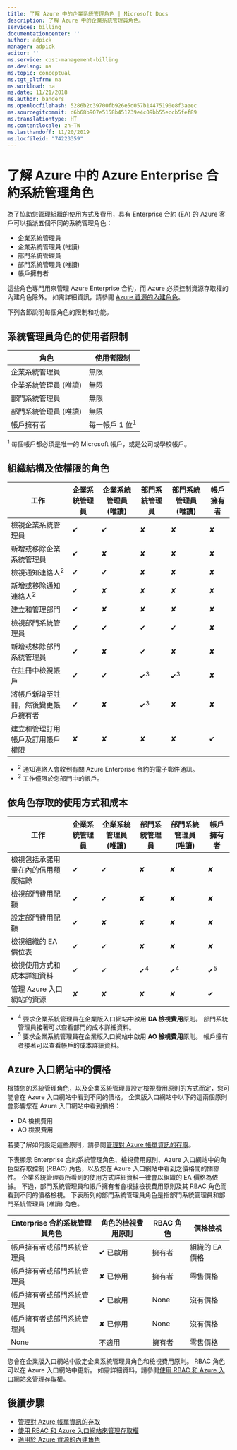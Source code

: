 ```yaml
---
title: 了解 Azure 中的企業系統管理角色 | Microsoft Docs
description: 了解 Azure 中的企業系統管理員角色。
services: billing
documentationcenter: ''
author: adpick
manager: adpick
editor: ''
ms.service: cost-management-billing
ms.devlang: na
ms.topic: conceptual
ms.tgt_pltfrm: na
ms.workload: na
ms.date: 11/21/2018
ms.author: banders
ms.openlocfilehash: 5286b2c39700fb926e5d057b14475190e8f3aeec
ms.sourcegitcommit: d6b68b907e5158b451239e4c09bb55eccb5fef89
ms.translationtype: HT
ms.contentlocale: zh-TW
ms.lasthandoff: 11/20/2019
ms.locfileid: "74223359"
---
```

# <a name="understand-azure-enterprise-agreement-administrative-roles-in-azure"></a>了解 Azure 中的 Azure Enterprise 合約系統管理角色

為了協助您管理組織的使用方式及費用，具有 Enterprise 合約 (EA) 的 Azure 客戶可以指派五個不同的系統管理角色：

- 企業系統管理員
- 企業系統管理員 (唯讀)
- 部門系統管理員
- 部門系統管理員 (唯讀)
- 帳戶擁有者
 
這些角色專門用來管理 Azure Enterprise 合約，而 Azure 必須控制資源存取權的內建角色除外。 如需詳細資訊，請參閱 [Azure 資源的內建角色](../role-based-access-control/built-in-roles.md)。

下列各節說明每個角色的限制和功能。

## <a name="user-limit-for-admin-roles"></a>系統管理員角色的使用者限制

|角色| 使用者限制|
|---|---|
|企業系統管理員|無限|
|企業系統管理員 (唯讀)|無限|
|部門系統管理員|無限|
|部門系統管理員 (唯讀)|無限|
|帳戶擁有者|每一帳戶 1 位<sup>1</sup>|

<sup>1</sup> 每個帳戶都必須是唯一的 Microsoft 帳戶，或是公司或學校帳戶。

## <a name="organization-structure-and-permissions-by-role"></a>組織結構及依權限的角色

|工作| 企業系統管理員|企業系統管理員 (唯讀)|部門系統管理員|部門系統管理員 (唯讀)|帳戶擁有者|
|---|---|---|---|---|---|
|檢視企業系統管理員|✔|✔|✘|✘|✘|
|新增或移除企業系統管理員|✔|✘|✘|✘|✘|
|檢視通知連絡人<sup>2</sup> |✔|✔|✘|✘|✘|
|新增或移除通知連絡人<sup>2</sup> |✔|✘|✘|✘|✘|
|建立和管理部門 |✔|✘|✘|✘|✘|
|檢視部門系統管理員|✔|✔|✔|✔|✘|
|新增或移除部門系統管理員|✔|✘|✔|✘|✘|
|在註冊中檢視帳戶 |✔|✔|✔<sup>3</sup>|✔<sup>3</sup>|✘|
|將帳戶新增至註冊，然後變更帳戶擁有者|✔|✘|✔<sup>3</sup>|✘|✘|
|建立和管理訂用帳戶及訂用帳戶權限|✘|✘|✘|✘|✔|

- <sup>2</sup> 通知連絡人會收到有關 Azure Enterprise 合約的電子郵件通訊。
- <sup>3</sup> 工作僅限於您部門中的帳戶。


## <a name="usage-and-costs-access-by-role"></a>依角色存取的使用方式和成本

|工作| 企業系統管理員|企業系統管理員 (唯讀)|部門系統管理員|部門系統管理員 (唯讀) |帳戶擁有者|
|---|---|---|---|---|---|
|檢視包括承諾用量在內的信用額度結餘|✔|✔|✘|✘|✘|
|檢視部門費用配額|✔|✔|✘|✘|✘|
|設定部門費用配額|✔|✘|✘|✘|✘|
|檢視組織的 EA 價位表|✔|✔|✘|✘|✘|
|檢視使用方式和成本詳細資料|✔|✔|✔<sup>4</sup>|✔<sup>4</sup>|✔<sup>5</sup>|
|管理 Azure 入口網站的資源|✘|✘|✘|✘|✔|

- <sup>4</sup> 要求企業系統管理員在企業版入口網站中啟用 **DA 檢視費用**原則。 部門系統管理員接著可以查看部門的成本詳細資料。
- <sup>5</sup> 要求企業系統管理員在企業版入口網站中啟用 **AO 檢視費用**原則。 帳戶擁有者接著可以查看帳戶的成本詳細資料。


## <a name="pricing-in-azure-portal"></a>Azure 入口網站中的價格

根據您的系統管理角色，以及企業系統管理員設定檢視費用原則的方式而定，您可能會在 Azure 入口網站中看到不同的價格。 企業版入口網站中以下的這兩個原則會影響您在 Azure 入口網站中看到價格：

- DA 檢視費用
- AO 檢視費用

若要了解如何設定這些原則，請參閱[管理對 Azure 帳單資訊的存取](billing-manage-access.md)。

下表顯示 Enterprise 合約系統管理角色、檢視費用原則、Azure 入口網站中的角色型存取控制 (RBAC) 角色，以及您在 Azure 入口網站中看到之價格間的關聯性。 企業系統管理員所看到的使用方式詳細資料一律會以組織的 EA 價格為依據。 不過，部門系統管理員和帳戶擁有者會根據檢視費用原則及其 RBAC 角色而看到不同的價格檢視。 下表所列的部門系統管理員角色是指部門系統管理員和部門系統管理員 (唯讀) 角色。

|Enterprise 合約系統管理員角色|角色的檢視費用原則|RBAC 角色|價格檢視|
|---|---|---|---|
|帳戶擁有者或部門系統管理員|✔ 已啟用|擁有者|組織的 EA 價格|
|帳戶擁有者或部門系統管理員|✘ 已停用|擁有者|零售價格|
|帳戶擁有者或部門系統管理員|✔ 已啟用 |None|沒有價格|
|帳戶擁有者或部門系統管理員|✘ 已停用 |None|沒有價格|
|None|不適用 |擁有者|零售價格|

您會在企業版入口網站中設定企業系統管理員角色和檢視費用原則。 RBAC 角色可以在 Azure 入口網站中更新。 如需詳細資料，請參閱[使用 RBAC 和 Azure 入口網站來管理存取權](../role-based-access-control/role-assignments-portal.md)。

## <a name="next-steps"></a>後續步驟

- [管理對 Azure 帳單資訊的存取](billing-manage-access.md)
- [使用 RBAC 和 Azure 入口網站來管理存取權](../role-based-access-control/role-assignments-portal.md)
- [適用於 Azure 資源的內建角色](../role-based-access-control/built-in-roles.md)
